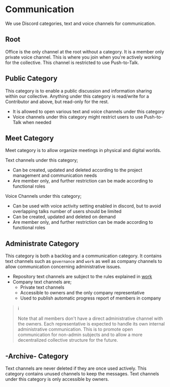 # Communication

We use Discord categories, text and voice channels for communication.

## Root

Office is the only channel at the root without a category. It is a member only
private voice channel. This is where you join when you're actively working for
the collective. This channel is restricted to use Push-to-Talk.

## Public Category

This category is to enable a public discussion and information sharing within
our collective. Anything under this category is read/write for a Contributor and
above, but read-only for the rest.

- It is allowed to open various text and voice channels under this category
- Voice channels under this category might restrict users to use Push-to-Talk
  when needed

## Meet Category

Meet category is to allow organize meetings in physical and digital worlds.

Text channels under this category;

- Can be created, updated and deleted according to the project management and
  communication needs
- Are member only, and further restriction can be made according to functional
  roles

Voice Channels under this category;

- Can be used with voice activity setting enabled in discord, but to avoid
  overlapping talks number of users should be limited
- Can be created, updated and deleted on demand
- Are member only, and further restriction can be made according to functional
  roles

## Administrate Category

This category is both a backlog and a communication category. It contains text
channels such as `governance` and `work` as well as company channels to allow
communication concerning administrative issues.

- Repository text channels are subject to the rules explained in
  [work](./work.md)
- Company text channels are;
  - Private text channels
  - Accessible to owners and the only company representative
  - Used to publish automatic progress report of members in company

> :information_source:
>
> Note that all members don't have a direct administrative channel with the
> owners. Each representative is expected to handle its own internal
> administrative communication. This is to promote open communication for
> non-admin subjects and to allow a more decentralized collective structure for
> the future.

## -Archive- Category

Text channels are never deleted if they are once used actively. This category
contains unused channels to keep the messages. Text channels under this category
is only accessible by owners.
